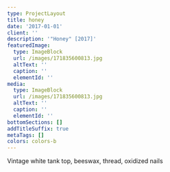 ```yaml
---
type: ProjectLayout
title: honey
date: '2017-01-01'
client: ''
description: '"Honey" [2017]'
featuredImage:
  type: ImageBlock
  url: /images/171835600813.jpg
  altText: ''
  caption: ''
  elementId: ''
media:
  type: ImageBlock
  url: /images/171835600813.jpg
  altText: ''
  caption: ''
  elementId: ''
bottomSections: []
addTitleSuffix: true
metaTags: []
colors: colors-b
---
```

Vintage white tank top, beeswax, thread, oxidized nails
